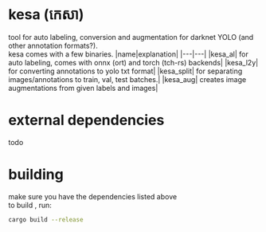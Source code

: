 # kesa (កេសា)
tool for auto labeling, conversion and augmentation for darknet YOLO (and other annotation formats?).<br>
kesa comes with a few binaries.
|name|explanation|
|---|---|
|kesa_al| for auto labeling, comes with onnx (ort) and torch (tch-rs) backends|
|kesa_l2y| for converting annotations to yolo txt format|
|kesa_split| for separating images/annotations to train, val, test batches.|
|kesa_aug| creates image augmentations from given labels and images|


# external dependencies
todo

# building 
make sure you have the dependencies listed above <br>
to build , run:
```bash
cargo build --release
```
